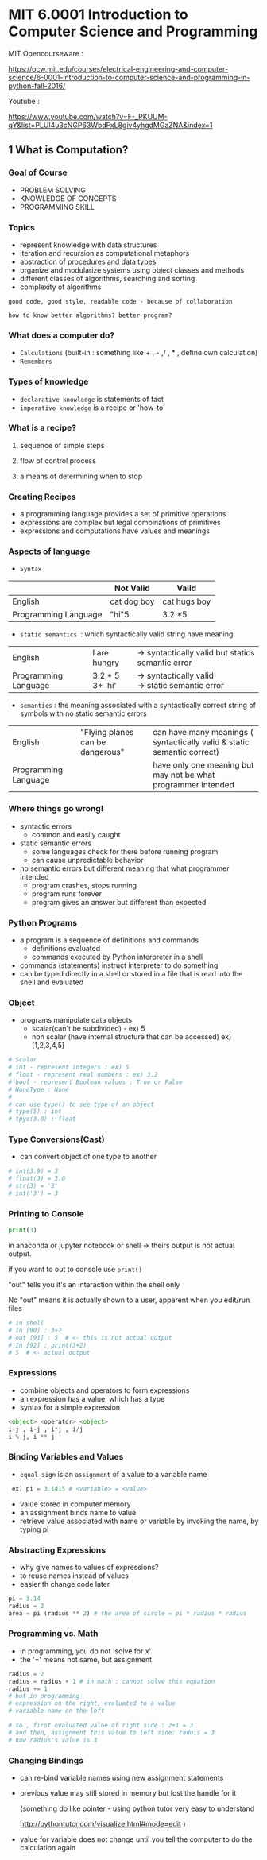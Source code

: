 # MIT 6.0001 Introduction to Computer Science and Programming

MIT Opencourseware : 

https://ocw.mit.edu/courses/electrical-engineering-and-computer-science/6-0001-introduction-to-computer-science-and-programming-in-python-fall-2016/

Youtube : 

https://www.youtube.com/watch?v=F-_PKUUM-qY&list=PLUl4u3cNGP63WbdFxL8giv4yhgdMGaZNA&index=1

## 1 What is Computation?

### Goal of Course

- PROBLEM SOLVING
- KNOWLEDGE OF CONCEPTS
- PROGRAMMING SKILL

### Topics

- represent knowledge with data structures
- iteration and recursion as computational metaphors
- abstraction of procedures and data types
- organize and modularize systems using object classes and methods
- different classes of algorithms, searching and sorting 
- complexity of algorithms



`good code, good style, readable code - because of collaboration`

`how to know better algorithms? better program? `

 

### What does a computer do? 

- `Calculations` (built-in : something like + , - ,/ , * , define own calculation)
- `Remembers`



### Types of knowledge

- `declarative knowledge` is statements of fact
- `imperative knowledge` is a recipe or 'how-to'



### What is a recipe?

1) sequence of simple steps

2) flow of control process 

3) a means of determining when to stop



### Creating Recipes

- a programming language provides a set of primitive operations
- expressions are complex but legal combinations of primitives
- expressions and computations have values and meanings



### Aspects of language

- `Syntax` 

|                       | Not Valid   | Valid        |
| --------------------- | ----------- | ------------ |
| English               | cat dog boy | cat hugs boy |
| Programming  Language | "hi"5       | 3.2 *5       |

- `static semantics `: which syntactically valid string have meaning

|                      |                       |                                                      |
| -------------------- | --------------------- | ---------------------------------------------------- |
| English              | I are hungry          | -> syntactically valid but statics semantic error    |
| Programming Language | 3.2 * 5 <br />3+ 'hi' | -> syntactically valid<br />-> static semantic error |

- `semantics` : the meaning associated with a syntactically correct string of symbols with no static semantic errors

|                      |                                  |                                                              |
| -------------------- | -------------------------------- | ------------------------------------------------------------ |
| English              | "Flying planes can be dangerous" | can have many meanings ( syntactically valid & static semantic correct) |
| Programming Language |                                  | have only one meaning but may not be what programmer intended |



### Where things go wrong!

- syntactic errors 
  - common and easily caught
- static semantic errors
  - some languages check for there before running program
  - can cause unpredictable behavior
- no semantic errors but different meaning that what programmer intended
  - program crashes, stops running
  - program runs forever
  - program gives an answer but different than expected



### Python Programs

- a program is a sequence of definitions and commands
  - definitions evaluated
  - commands executed by Python interpreter in a shell
- commands (statements) instruct interpreter to do something
- can be typed directly in a shell or stored in a file that is read into the shell and evaluated



### Object

- programs manipulate data objects
  - scalar(can't be subdivided)  - ex) 5
  - non scalar (have internal structure that can be accessed)  ex) [1,2,3,4,5]

``` python
# Scalar
# int - represent integers : ex) 5
# float - represent real numbers : ex) 3.2
# bool - represent Boolean values : True or False
# NoneType : None
#
# can use type() to see type of an object
# type(5) : int
# tpye(3.0) : float
```



### Type Conversions(Cast)

- can convert object of one type to another

``` python
# int(3.9) = 3
# float(3) = 3.0 
# str(3) = '3'
# int('3') = 3
```



### Printing to Console

```python
print(3) 
```

in anaconda or jupyter notebook or shell -> theirs output is not actual output. 

if you want to out to console use `print()`

"out" tells you it's an interaction within the shell only

No "out" means it is actually shown to a user, apparent when you edit/run files

```python
# in shell
# In [90] : 3+2 
# out [91] : 5  # <- this is not actual output 
# In [92] : print(3+2)
# 5  # <- actual output
```



### Expressions

- combine objects and operators to form expressions
- an expression has a value, which has a type
- syntax for a simple expression

```python
<object> <operator> <object>
i+j , i-j , i*j , i/j 
i % j, i ** j 
```



### Binding Variables and Values

- `equal sign` is an `assignment` of a value to a variable name

```python
 ex) pi = 3.1415 # <variable> = <value>
```

- value stored in computer memory
- an assignment binds name to value
- retrieve value associated with name or variable by invoking the name, by typing pi



### Abstracting Expressions

- why give names to values of expressions? 
- to reuse names instead of values
- easier th change code later

```python
pi = 3.14
radius = 2
area = pi (radius ** 2) # the area of circle = pi * radius * radius
```



### Programming  vs. Math

- in programming, you do not 'solve for x'
- the '=' means not same, but assignment

```python
radius = 2
radius = radius + 1 # in math : cannot solve this equation
radius += 1
# but in programming 
# expression on the right, evaluated to a value
# variable name on the left

# so , first evaluated value of right side : 2+1 = 3 
# and then, assignment this value to left side: raduis = 3
# now radius's value is 3
```



### Changing Bindings

- can re-bind variable names using new assignment statements

- previous value may still stored in memory but lost the handle for it

  (something do like pointer - using python tutor very easy to understand

  http://pythontutor.com/visualize.html#mode=edit )

- value for variable does not change until you tell the computer to do the calculation again